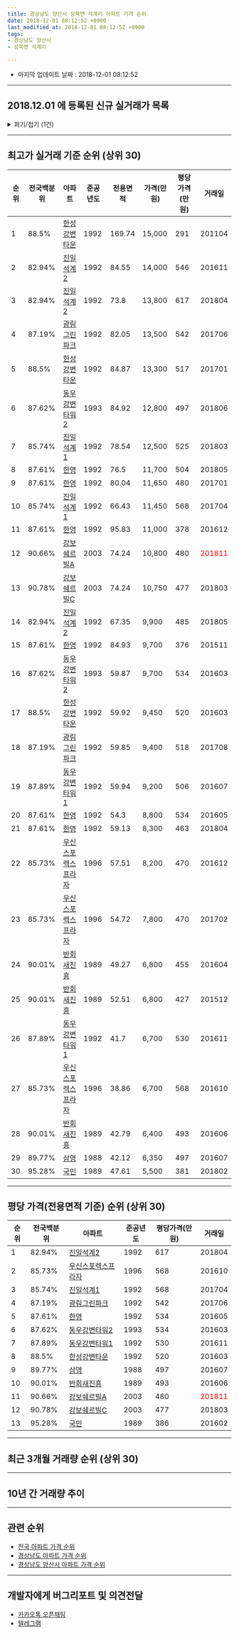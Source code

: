 ```yaml
---
title: 경상남도 양산시 상북면 석계리 아파트 가격 순위
date: 2018-12-01 08:12:52 +0900
last_modified_at: 2018-12-01 08:12:52 +0900
tags:
- 경상남도 양산시
- 상북면 석계리

---
```


* 마지막 업데이트 날짜 : 2018-12-01 08:12:52

---

## 2018.12.01 에 등록된 신규 실거래가 목록

<details>
<summary>펴기/접기 (1건)</summary>
<div markdown="1">

|아파트|전국백분위|준공년도|전용면적|가격(만원)|평당가격(만원)|거래일|
|---|---|---|---|---|---|---|
|[광림그린파크](https://search.naver.com/search.naver?query=%EA%B2%BD%EC%83%81%EB%82%A8%EB%8F%84+%EC%96%91%EC%82%B0%EC%8B%9C+%EC%83%81%EB%B6%81%EB%A9%B4+%EC%84%9D%EA%B3%84%EB%A6%AC+%EA%B4%91%EB%A6%BC%EA%B7%B8%EB%A6%B0%ED%8C%8C%ED%81%AC)|87.19%|1992|59.85|7,400|408|<span style="color:red">201811</span>|


</div>
</details>

---

## 최고가 실거래 기준 순위 (상위 30)


|순위|전국백분위|아파트|준공년도|전용면적|가격(만원)|평당가격(만원)|거래일|
|---|---|---|---|---|---|---|---|
|1|88.5%|[한성강변타운](https://search.naver.com/search.naver?query=%EA%B2%BD%EC%83%81%EB%82%A8%EB%8F%84+%EC%96%91%EC%82%B0%EC%8B%9C+%EC%83%81%EB%B6%81%EB%A9%B4+%EC%84%9D%EA%B3%84%EB%A6%AC+%ED%95%9C%EC%84%B1%EA%B0%95%EB%B3%80%ED%83%80%EC%9A%B4)|1992|169.74|15,000|291|201104|
|2|82.94%|[진일석계2](https://search.naver.com/search.naver?query=%EA%B2%BD%EC%83%81%EB%82%A8%EB%8F%84+%EC%96%91%EC%82%B0%EC%8B%9C+%EC%83%81%EB%B6%81%EB%A9%B4+%EC%84%9D%EA%B3%84%EB%A6%AC+%EC%A7%84%EC%9D%BC%EC%84%9D%EA%B3%842)|1992|84.55|14,000|546|201611|
|3|82.94%|[진일석계2](https://search.naver.com/search.naver?query=%EA%B2%BD%EC%83%81%EB%82%A8%EB%8F%84+%EC%96%91%EC%82%B0%EC%8B%9C+%EC%83%81%EB%B6%81%EB%A9%B4+%EC%84%9D%EA%B3%84%EB%A6%AC+%EC%A7%84%EC%9D%BC%EC%84%9D%EA%B3%842)|1992|73.8|13,800|617|201804|
|4|87.19%|[광림그린파크](https://search.naver.com/search.naver?query=%EA%B2%BD%EC%83%81%EB%82%A8%EB%8F%84+%EC%96%91%EC%82%B0%EC%8B%9C+%EC%83%81%EB%B6%81%EB%A9%B4+%EC%84%9D%EA%B3%84%EB%A6%AC+%EA%B4%91%EB%A6%BC%EA%B7%B8%EB%A6%B0%ED%8C%8C%ED%81%AC)|1992|82.05|13,500|542|201706|
|5|88.5%|[한성강변타운](https://search.naver.com/search.naver?query=%EA%B2%BD%EC%83%81%EB%82%A8%EB%8F%84+%EC%96%91%EC%82%B0%EC%8B%9C+%EC%83%81%EB%B6%81%EB%A9%B4+%EC%84%9D%EA%B3%84%EB%A6%AC+%ED%95%9C%EC%84%B1%EA%B0%95%EB%B3%80%ED%83%80%EC%9A%B4)|1992|84.87|13,300|517|201701|
|6|87.62%|[동우강변타워2](https://search.naver.com/search.naver?query=%EA%B2%BD%EC%83%81%EB%82%A8%EB%8F%84+%EC%96%91%EC%82%B0%EC%8B%9C+%EC%83%81%EB%B6%81%EB%A9%B4+%EC%84%9D%EA%B3%84%EB%A6%AC+%EB%8F%99%EC%9A%B0%EA%B0%95%EB%B3%80%ED%83%80%EC%9B%8C2)|1993|84.92|12,800|497|201806|
|7|85.74%|[진일석계1](https://search.naver.com/search.naver?query=%EA%B2%BD%EC%83%81%EB%82%A8%EB%8F%84+%EC%96%91%EC%82%B0%EC%8B%9C+%EC%83%81%EB%B6%81%EB%A9%B4+%EC%84%9D%EA%B3%84%EB%A6%AC+%EC%A7%84%EC%9D%BC%EC%84%9D%EA%B3%841)|1992|78.54|12,500|525|201803|
|8|87.61%|[한영](https://search.naver.com/search.naver?query=%EA%B2%BD%EC%83%81%EB%82%A8%EB%8F%84+%EC%96%91%EC%82%B0%EC%8B%9C+%EC%83%81%EB%B6%81%EB%A9%B4+%EC%84%9D%EA%B3%84%EB%A6%AC+%ED%95%9C%EC%98%81)|1992|76.5|11,700|504|201805|
|9|87.61%|[한영](https://search.naver.com/search.naver?query=%EA%B2%BD%EC%83%81%EB%82%A8%EB%8F%84+%EC%96%91%EC%82%B0%EC%8B%9C+%EC%83%81%EB%B6%81%EB%A9%B4+%EC%84%9D%EA%B3%84%EB%A6%AC+%ED%95%9C%EC%98%81)|1992|80.04|11,650|480|201701|
|10|85.74%|[진일석계1](https://search.naver.com/search.naver?query=%EA%B2%BD%EC%83%81%EB%82%A8%EB%8F%84+%EC%96%91%EC%82%B0%EC%8B%9C+%EC%83%81%EB%B6%81%EB%A9%B4+%EC%84%9D%EA%B3%84%EB%A6%AC+%EC%A7%84%EC%9D%BC%EC%84%9D%EA%B3%841)|1992|66.43|11,450|568|201704|
|11|87.61%|[한영](https://search.naver.com/search.naver?query=%EA%B2%BD%EC%83%81%EB%82%A8%EB%8F%84+%EC%96%91%EC%82%B0%EC%8B%9C+%EC%83%81%EB%B6%81%EB%A9%B4+%EC%84%9D%EA%B3%84%EB%A6%AC+%ED%95%9C%EC%98%81)|1992|95.83|11,000|378|201612|
|12|90.66%|[강보쉐르빌A](https://search.naver.com/search.naver?query=%EA%B2%BD%EC%83%81%EB%82%A8%EB%8F%84+%EC%96%91%EC%82%B0%EC%8B%9C+%EC%83%81%EB%B6%81%EB%A9%B4+%EC%84%9D%EA%B3%84%EB%A6%AC+%EA%B0%95%EB%B3%B4%EC%89%90%EB%A5%B4%EB%B9%8CA)|2003|74.24|10,800|480|<span style="color:red">201811</span>|
|13|90.78%|[강보쉐르빌C](https://search.naver.com/search.naver?query=%EA%B2%BD%EC%83%81%EB%82%A8%EB%8F%84+%EC%96%91%EC%82%B0%EC%8B%9C+%EC%83%81%EB%B6%81%EB%A9%B4+%EC%84%9D%EA%B3%84%EB%A6%AC+%EA%B0%95%EB%B3%B4%EC%89%90%EB%A5%B4%EB%B9%8CC)|2003|74.24|10,750|477|201803|
|14|82.94%|[진일석계2](https://search.naver.com/search.naver?query=%EA%B2%BD%EC%83%81%EB%82%A8%EB%8F%84+%EC%96%91%EC%82%B0%EC%8B%9C+%EC%83%81%EB%B6%81%EB%A9%B4+%EC%84%9D%EA%B3%84%EB%A6%AC+%EC%A7%84%EC%9D%BC%EC%84%9D%EA%B3%842)|1992|67.35|9,900|485|201805|
|15|87.61%|[한영](https://search.naver.com/search.naver?query=%EA%B2%BD%EC%83%81%EB%82%A8%EB%8F%84+%EC%96%91%EC%82%B0%EC%8B%9C+%EC%83%81%EB%B6%81%EB%A9%B4+%EC%84%9D%EA%B3%84%EB%A6%AC+%ED%95%9C%EC%98%81)|1992|84.93|9,700|376|201511|
|16|87.62%|[동우강변타워2](https://search.naver.com/search.naver?query=%EA%B2%BD%EC%83%81%EB%82%A8%EB%8F%84+%EC%96%91%EC%82%B0%EC%8B%9C+%EC%83%81%EB%B6%81%EB%A9%B4+%EC%84%9D%EA%B3%84%EB%A6%AC+%EB%8F%99%EC%9A%B0%EA%B0%95%EB%B3%80%ED%83%80%EC%9B%8C2)|1993|59.87|9,700|534|201603|
|17|88.5%|[한성강변타운](https://search.naver.com/search.naver?query=%EA%B2%BD%EC%83%81%EB%82%A8%EB%8F%84+%EC%96%91%EC%82%B0%EC%8B%9C+%EC%83%81%EB%B6%81%EB%A9%B4+%EC%84%9D%EA%B3%84%EB%A6%AC+%ED%95%9C%EC%84%B1%EA%B0%95%EB%B3%80%ED%83%80%EC%9A%B4)|1992|59.92|9,450|520|201603|
|18|87.19%|[광림그린파크](https://search.naver.com/search.naver?query=%EA%B2%BD%EC%83%81%EB%82%A8%EB%8F%84+%EC%96%91%EC%82%B0%EC%8B%9C+%EC%83%81%EB%B6%81%EB%A9%B4+%EC%84%9D%EA%B3%84%EB%A6%AC+%EA%B4%91%EB%A6%BC%EA%B7%B8%EB%A6%B0%ED%8C%8C%ED%81%AC)|1992|59.85|9,400|518|201708|
|19|87.89%|[동우강변타워1](https://search.naver.com/search.naver?query=%EA%B2%BD%EC%83%81%EB%82%A8%EB%8F%84+%EC%96%91%EC%82%B0%EC%8B%9C+%EC%83%81%EB%B6%81%EB%A9%B4+%EC%84%9D%EA%B3%84%EB%A6%AC+%EB%8F%99%EC%9A%B0%EA%B0%95%EB%B3%80%ED%83%80%EC%9B%8C1)|1992|59.94|9,200|506|201607|
|20|87.61%|[한영](https://search.naver.com/search.naver?query=%EA%B2%BD%EC%83%81%EB%82%A8%EB%8F%84+%EC%96%91%EC%82%B0%EC%8B%9C+%EC%83%81%EB%B6%81%EB%A9%B4+%EC%84%9D%EA%B3%84%EB%A6%AC+%ED%95%9C%EC%98%81)|1992|54.3|8,800|534|201605|
|21|87.61%|[한영](https://search.naver.com/search.naver?query=%EA%B2%BD%EC%83%81%EB%82%A8%EB%8F%84+%EC%96%91%EC%82%B0%EC%8B%9C+%EC%83%81%EB%B6%81%EB%A9%B4+%EC%84%9D%EA%B3%84%EB%A6%AC+%ED%95%9C%EC%98%81)|1992|59.13|8,300|463|201804|
|22|85.73%|[우신스포렉스프라자](https://search.naver.com/search.naver?query=%EA%B2%BD%EC%83%81%EB%82%A8%EB%8F%84+%EC%96%91%EC%82%B0%EC%8B%9C+%EC%83%81%EB%B6%81%EB%A9%B4+%EC%84%9D%EA%B3%84%EB%A6%AC+%EC%9A%B0%EC%8B%A0%EC%8A%A4%ED%8F%AC%EB%A0%89%EC%8A%A4%ED%94%84%EB%9D%BC%EC%9E%90)|1996|57.51|8,200|470|201612|
|23|85.73%|[우신스포렉스프라자](https://search.naver.com/search.naver?query=%EA%B2%BD%EC%83%81%EB%82%A8%EB%8F%84+%EC%96%91%EC%82%B0%EC%8B%9C+%EC%83%81%EB%B6%81%EB%A9%B4+%EC%84%9D%EA%B3%84%EB%A6%AC+%EC%9A%B0%EC%8B%A0%EC%8A%A4%ED%8F%AC%EB%A0%89%EC%8A%A4%ED%94%84%EB%9D%BC%EC%9E%90)|1996|54.72|7,800|470|201702|
|24|90.01%|[반회새진흥](https://search.naver.com/search.naver?query=%EA%B2%BD%EC%83%81%EB%82%A8%EB%8F%84+%EC%96%91%EC%82%B0%EC%8B%9C+%EC%83%81%EB%B6%81%EB%A9%B4+%EC%84%9D%EA%B3%84%EB%A6%AC+%EB%B0%98%ED%9A%8C%EC%83%88%EC%A7%84%ED%9D%A5)|1989|49.27|6,800|455|201604|
|25|90.01%|[반회새진흥](https://search.naver.com/search.naver?query=%EA%B2%BD%EC%83%81%EB%82%A8%EB%8F%84+%EC%96%91%EC%82%B0%EC%8B%9C+%EC%83%81%EB%B6%81%EB%A9%B4+%EC%84%9D%EA%B3%84%EB%A6%AC+%EB%B0%98%ED%9A%8C%EC%83%88%EC%A7%84%ED%9D%A5)|1989|52.51|6,800|427|201512|
|26|87.89%|[동우강변타워1](https://search.naver.com/search.naver?query=%EA%B2%BD%EC%83%81%EB%82%A8%EB%8F%84+%EC%96%91%EC%82%B0%EC%8B%9C+%EC%83%81%EB%B6%81%EB%A9%B4+%EC%84%9D%EA%B3%84%EB%A6%AC+%EB%8F%99%EC%9A%B0%EA%B0%95%EB%B3%80%ED%83%80%EC%9B%8C1)|1992|41.7|6,700|530|201611|
|27|85.73%|[우신스포렉스프라자](https://search.naver.com/search.naver?query=%EA%B2%BD%EC%83%81%EB%82%A8%EB%8F%84+%EC%96%91%EC%82%B0%EC%8B%9C+%EC%83%81%EB%B6%81%EB%A9%B4+%EC%84%9D%EA%B3%84%EB%A6%AC+%EC%9A%B0%EC%8B%A0%EC%8A%A4%ED%8F%AC%EB%A0%89%EC%8A%A4%ED%94%84%EB%9D%BC%EC%9E%90)|1996|38.86|6,700|568|201610|
|28|90.01%|[반회새진흥](https://search.naver.com/search.naver?query=%EA%B2%BD%EC%83%81%EB%82%A8%EB%8F%84+%EC%96%91%EC%82%B0%EC%8B%9C+%EC%83%81%EB%B6%81%EB%A9%B4+%EC%84%9D%EA%B3%84%EB%A6%AC+%EB%B0%98%ED%9A%8C%EC%83%88%EC%A7%84%ED%9D%A5)|1989|42.79|6,400|493|201606|
|29|89.77%|[삼영](https://search.naver.com/search.naver?query=%EA%B2%BD%EC%83%81%EB%82%A8%EB%8F%84+%EC%96%91%EC%82%B0%EC%8B%9C+%EC%83%81%EB%B6%81%EB%A9%B4+%EC%84%9D%EA%B3%84%EB%A6%AC+%EC%82%BC%EC%98%81)|1988|42.12|6,350|497|201607|
|30|95.28%|[국민](https://search.naver.com/search.naver?query=%EA%B2%BD%EC%83%81%EB%82%A8%EB%8F%84+%EC%96%91%EC%82%B0%EC%8B%9C+%EC%83%81%EB%B6%81%EB%A9%B4+%EC%84%9D%EA%B3%84%EB%A6%AC+%EA%B5%AD%EB%AF%BC)|1989|47.61|5,500|381|201802|


---

## 평당 가격(전용면적 기준) 순위 (상위 30)


|순위|전국백분위|아파트|준공년도|평당가격(만원)|거래일|
|---|---|---|---|---|---|
|1|82.94%|[진일석계2](https://search.naver.com/search.naver?query=%EA%B2%BD%EC%83%81%EB%82%A8%EB%8F%84+%EC%96%91%EC%82%B0%EC%8B%9C+%EC%83%81%EB%B6%81%EB%A9%B4+%EC%84%9D%EA%B3%84%EB%A6%AC+%EC%A7%84%EC%9D%BC%EC%84%9D%EA%B3%842)|1992|617|201804|
|2|85.73%|[우신스포렉스프라자](https://search.naver.com/search.naver?query=%EA%B2%BD%EC%83%81%EB%82%A8%EB%8F%84+%EC%96%91%EC%82%B0%EC%8B%9C+%EC%83%81%EB%B6%81%EB%A9%B4+%EC%84%9D%EA%B3%84%EB%A6%AC+%EC%9A%B0%EC%8B%A0%EC%8A%A4%ED%8F%AC%EB%A0%89%EC%8A%A4%ED%94%84%EB%9D%BC%EC%9E%90)|1996|568|201610|
|3|85.74%|[진일석계1](https://search.naver.com/search.naver?query=%EA%B2%BD%EC%83%81%EB%82%A8%EB%8F%84+%EC%96%91%EC%82%B0%EC%8B%9C+%EC%83%81%EB%B6%81%EB%A9%B4+%EC%84%9D%EA%B3%84%EB%A6%AC+%EC%A7%84%EC%9D%BC%EC%84%9D%EA%B3%841)|1992|568|201704|
|4|87.19%|[광림그린파크](https://search.naver.com/search.naver?query=%EA%B2%BD%EC%83%81%EB%82%A8%EB%8F%84+%EC%96%91%EC%82%B0%EC%8B%9C+%EC%83%81%EB%B6%81%EB%A9%B4+%EC%84%9D%EA%B3%84%EB%A6%AC+%EA%B4%91%EB%A6%BC%EA%B7%B8%EB%A6%B0%ED%8C%8C%ED%81%AC)|1992|542|201706|
|5|87.61%|[한영](https://search.naver.com/search.naver?query=%EA%B2%BD%EC%83%81%EB%82%A8%EB%8F%84+%EC%96%91%EC%82%B0%EC%8B%9C+%EC%83%81%EB%B6%81%EB%A9%B4+%EC%84%9D%EA%B3%84%EB%A6%AC+%ED%95%9C%EC%98%81)|1992|534|201605|
|6|87.62%|[동우강변타워2](https://search.naver.com/search.naver?query=%EA%B2%BD%EC%83%81%EB%82%A8%EB%8F%84+%EC%96%91%EC%82%B0%EC%8B%9C+%EC%83%81%EB%B6%81%EB%A9%B4+%EC%84%9D%EA%B3%84%EB%A6%AC+%EB%8F%99%EC%9A%B0%EA%B0%95%EB%B3%80%ED%83%80%EC%9B%8C2)|1993|534|201603|
|7|87.89%|[동우강변타워1](https://search.naver.com/search.naver?query=%EA%B2%BD%EC%83%81%EB%82%A8%EB%8F%84+%EC%96%91%EC%82%B0%EC%8B%9C+%EC%83%81%EB%B6%81%EB%A9%B4+%EC%84%9D%EA%B3%84%EB%A6%AC+%EB%8F%99%EC%9A%B0%EA%B0%95%EB%B3%80%ED%83%80%EC%9B%8C1)|1992|530|201611|
|8|88.5%|[한성강변타운](https://search.naver.com/search.naver?query=%EA%B2%BD%EC%83%81%EB%82%A8%EB%8F%84+%EC%96%91%EC%82%B0%EC%8B%9C+%EC%83%81%EB%B6%81%EB%A9%B4+%EC%84%9D%EA%B3%84%EB%A6%AC+%ED%95%9C%EC%84%B1%EA%B0%95%EB%B3%80%ED%83%80%EC%9A%B4)|1992|520|201603|
|9|89.77%|[삼영](https://search.naver.com/search.naver?query=%EA%B2%BD%EC%83%81%EB%82%A8%EB%8F%84+%EC%96%91%EC%82%B0%EC%8B%9C+%EC%83%81%EB%B6%81%EB%A9%B4+%EC%84%9D%EA%B3%84%EB%A6%AC+%EC%82%BC%EC%98%81)|1988|497|201607|
|10|90.01%|[반회새진흥](https://search.naver.com/search.naver?query=%EA%B2%BD%EC%83%81%EB%82%A8%EB%8F%84+%EC%96%91%EC%82%B0%EC%8B%9C+%EC%83%81%EB%B6%81%EB%A9%B4+%EC%84%9D%EA%B3%84%EB%A6%AC+%EB%B0%98%ED%9A%8C%EC%83%88%EC%A7%84%ED%9D%A5)|1989|493|201606|
|11|90.66%|[강보쉐르빌A](https://search.naver.com/search.naver?query=%EA%B2%BD%EC%83%81%EB%82%A8%EB%8F%84+%EC%96%91%EC%82%B0%EC%8B%9C+%EC%83%81%EB%B6%81%EB%A9%B4+%EC%84%9D%EA%B3%84%EB%A6%AC+%EA%B0%95%EB%B3%B4%EC%89%90%EB%A5%B4%EB%B9%8CA)|2003|480|<span style="color:red">201811</span>|
|12|90.78%|[강보쉐르빌C](https://search.naver.com/search.naver?query=%EA%B2%BD%EC%83%81%EB%82%A8%EB%8F%84+%EC%96%91%EC%82%B0%EC%8B%9C+%EC%83%81%EB%B6%81%EB%A9%B4+%EC%84%9D%EA%B3%84%EB%A6%AC+%EA%B0%95%EB%B3%B4%EC%89%90%EB%A5%B4%EB%B9%8CC)|2003|477|201803|
|13|95.28%|[국민](https://search.naver.com/search.naver?query=%EA%B2%BD%EC%83%81%EB%82%A8%EB%8F%84+%EC%96%91%EC%82%B0%EC%8B%9C+%EC%83%81%EB%B6%81%EB%A9%B4+%EC%84%9D%EA%B3%84%EB%A6%AC+%EA%B5%AD%EB%AF%BC)|1989|386|201602|


---

## 최근 3개월 거래량 순위 (상위 30)


<div style="width:100%;">
    <canvas id="deal_count_ranking" height="250"></canvas>
</div>


<script>
new Chart(document.getElementById("deal_count_ranking"), {
    type: 'horizontalBar',
    data: {
        labels: ['진일석계1', '광림그린파크', '강보쉐르빌A'],
        datasets: [{
            label: '실거래 수',
            data: [2, 1, 1],
            borderColor: "rgba(255, 0, 128, 1)",
            backgroundColor: "rgba(255, 0, 128, 0.5)",
            fill: false,
        }]
    },
    options: {
        responsive: true,
        title: {
            display: true,
            text: '최근 3개월 거래량 순위'
        },
        tooltips: {
            mode: 'index',
            intersect: false,
            callbacks: {
                title: function(tooltipItems, data) {
                    return "실거래 수:";
                },
                label: function(tooltipItem, data) {
                    return data.labels[tooltipItem.index] + ": " + tooltipItem.xLabel;
                }
            }
        },
        hover: {
            mode: 'nearest',
            intersect: true
        },
        scales: {
            xAxes: [{
                display: true,
                scaleLabel: {
                    display: true,
                    labelString: '실거래 수'
                },
                ticks: {
                    suggestedMin: 0,
                }
            }],
            yAxes: [{
                display: true,
                ticks: {
                    autoSkip: false,
                    callback: function(value, index, values) {
                        if (value.length > 15)
                            return value.substr(0, 13) + "...";
                        else
                            return value;
                    }
                },
                scaleLabel: {
                    display: false,
                }
            }]
        }
    }
});

</script>


---

## 10년 간 거래량 추이


<div style="width:100%;">
    <canvas id="deal_progress" height="250"></canvas>
</div>

<script>
new Chart(document.getElementById("deal_progress"), {
    type: 'line',
    data: {
        labels: ['200812','200901','200902','200903','200904','200905','200906','200907','200908','200909','200910','200911','200912','201001','201002','201003','201004','201005','201006','201007','201008','201009','201010','201011','201012','201101','201102','201103','201104','201105','201106','201107','201108','201109','201110','201111','201112','201201','201202','201203','201204','201205','201206','201207','201208','201209','201210','201211','201212','201301','201302','201303','201304','201305','201306','201307','201308','201309','201310','201311','201312','201401','201402','201403','201404','201405','201406','201407','201408','201409','201410','201411','201412','201501','201502','201503','201504','201505','201506','201507','201508','201509','201510','201511','201512','201601','201602','201603','201604','201605','201606','201607','201608','201609','201610','201611','201612','201701','201702','201703','201704','201705','201706','201707','201708','201709','201710','201711','201712','201801','201802','201803','201804','201805','201806','201807','201808','201809','201810','201811','201812'],
        datasets: [{
            label: '실거래 수',
            pointRadius: 1,
            data: [8, 5, 10, 5, 10, 6, 6, 11, 10, 15, 13, 9, 10, 3, 7, 9, 7, 14, 7, 11, 10, 9, 17, 18, 20, 13, 5, 20, 14, 15, 8, 3, 10, 10, 11, 8, 7, 10, 11, 9, 9, 6, 6, 8, 3, 6, 9, 5, 8, 3, 4, 11, 6, 13, 7, 7, 8, 7, 11, 5, 10, 8, 5, 12, 7, 13, 9, 9, 5, 11, 10, 14, 6, 10, 4, 17, 14, 12, 12, 9, 13, 16, 12, 12, 9, 11, 11, 14, 13, 11, 15, 13, 9, 11, 12, 7, 16, 8, 10, 12, 11, 7, 11, 9, 7, 8, 5, 6, 2, 2, 1, 8, 7, 5, 1, 6, 5, 2, 1, 3, 0],
            borderColor: "rgba(255, 201, 14, 1)",
            backgroundColor: "rgba(255, 201, 14, 0.5)",
            fill: true,
        }]
    },
    options: {
        responsive: true,
        title: {
            display: true,
            text: '10년간 거래량 추이'
        },
        tooltips: {
            mode: 'index',
            intersect: false,
        },
        hover: {
            mode: 'nearest',
            intersect: true
        },
        scales: {
            xAxes: [{
                display: true,
                scaleLabel: {
                    display: true,
                    labelString: '년/월'
                }
            }],
            yAxes: [{
                display: true,
                ticks: {
                    suggestedMin: 0,
                },
                scaleLabel: {
                    display: true,
                    labelString: '실거래 수'
                }
            }]
        }
    }
});

</script>


---

## 관련 순위

- [전국 아파트 가격 순위](https://inasie.github.io/apt-ranking/전국)
- [경상남도 아파트 가격 순위](https://inasie.github.io/apt-ranking/경상남도)
- [경상남도 양산시 아파트 가격 순위](https://inasie.github.io/apt-ranking/경상남도-양산시)


---

## 개발자에게 버그리포트 및 의견전달

- [카카오톡 오픈채팅](https://open.kakao.com/o/gLJUAP4)
- [텔레그램](https://t.me/inasie)


